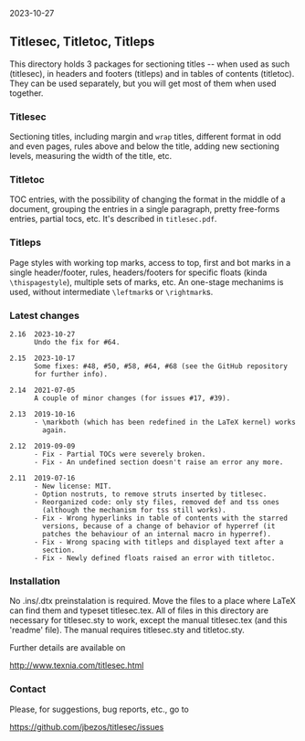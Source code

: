 2023-10-27

## Titlesec, Titletoc, Titleps

This directory holds 3 packages for sectioning titles -- when used as
such (titlesec), in headers and footers (titleps) and in tables of
contents (titletoc).  They can be used separately, but you will get
most of them when used together.

### Titlesec

Sectioning titles, including margin and `wrap` titles, different
format in odd and even pages, rules above and below the title, 
adding new sectioning levels, measuring the width of the title, etc.

### Titletoc

TOC entries, with the possibility of changing the format in the middle
of a document, grouping the entries in a single paragraph, pretty
free-forms entries, partial tocs, etc. It's described in
`titlesec.pdf`.

### Titleps

Page styles with working top marks, access to top, first and bot marks
in a single header/footer, rules, headers/footers for specific floats
(kinda `\thispagestyle`), multiple sets of marks, etc.  An one-stage
mechanims is used, without intermediate `\leftmark`s or `\rightmark`s.

### Latest changes

```
2.16  2023-10-27
      Undo the fix for #64.

2.15  2023-10-17
      Some fixes: #48, #50, #58, #64, #68 (see the GitHub repository
      for further info).

2.14  2021-07-05
      A couple of minor changes (for issues #17, #39).

2.13  2019-10-16
      - \markboth (which has been redefined in the LaTeX kernel) works
        again.

2.12  2019-09-09
      - Fix - Partial TOCs were severely broken.
      - Fix - An undefined section doesn't raise an error any more.

2.11  2019-07-16
      - New license: MIT.
      - Option nostruts, to remove struts inserted by titlesec.
      - Reorganized code: only sty files, removed def and tss ones
        (although the mechanism for tss still works).
      - Fix - Wrong hyperlinks in table of contents with the starred
        versions, because of a change of behavior of hyperref (it
        patches the behaviour of an internal macro in hyperref).
      - Fix - Wrong spacing with titleps and displayed text after a
        section.
      - Fix - Newly defined floats raised an error with titletoc.
```

### Installation

No .ins/.dtx preinstalation is required.  Move the files to a place 
where LaTeX can find them and typeset titlesec.tex.  All of files in 
this directory are necessary for titlesec.sty to work, except the 
manual titlesec.tex (and this 'readme' file). The manual requires
titlesec.sty and titletoc.sty.

Further details are available on

   http://www.texnia.com/titlesec.html

### Contact

Please, for suggestions, bug reports, etc., go to

   https://github.com/jbezos/titlesec/issues
   
   
